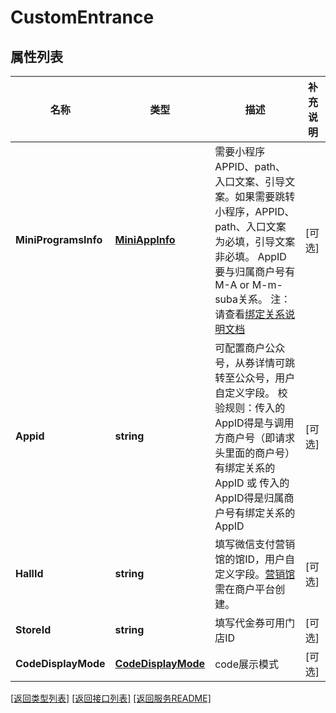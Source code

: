 # CustomEntrance

## 属性列表

名称 | 类型 | 描述 | 补充说明
------------ | ------------- | ------------- | -------------
**MiniProgramsInfo** | [**MiniAppInfo**](MiniAppInfo.md) | 需要小程序APPID、path、入口文案、引导文案。如果需要跳转小程序，APPID、path、入口文案为必填，引导文案非必填。 AppID要与归属商户号有M-A or M-m-suba关系。 注：请查看[绑定关系说明文档](https://pay.weixin.qq.com/wiki/doc/apiv3/open/pay/chapter5_2_2.shtml#part-7) | [可选] 
**Appid** | **string** | 可配置商户公众号，从券详情可跳转至公众号，用户自定义字段。 校验规则：传入的AppID得是与调用方商户号（即请求头里面的商户号）有绑定关系的AppID 或 传入的AppID得是归属商户号有绑定关系的AppID | [可选] 
**HallId** | **string** | 填写微信支付营销馆的馆ID，用户自定义字段。[营销馆](https://pay.weixin.qq.com/index.php/xphp/cfav_market/hall#/pages/list/list)需在商户平台创建。 | [可选] 
**StoreId** | **string** | 填写代金券可用门店ID | [可选] 
**CodeDisplayMode** | [**CodeDisplayMode**](CodeDisplayMode.md) | code展示模式 | [可选] 

[\[返回类型列表\]](README.md#类型列表)
[\[返回接口列表\]](README.md#接口列表)
[\[返回服务README\]](README.md)


